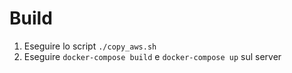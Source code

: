# Build

1. Eseguire lo script `./copy_aws.sh`
2. Eseguire `docker-compose build` e `docker-compose up` sul server